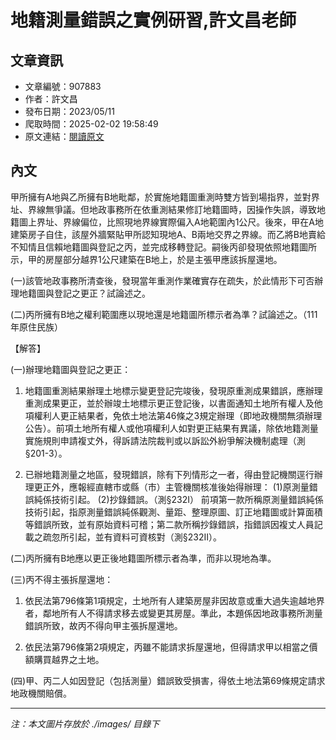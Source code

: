# 地籍測量錯誤之實例研習,許文昌老師

## 文章資訊
- 文章編號：907883
- 作者：許文昌
- 發布日期：2023/05/11
- 爬取時間：2025-02-02 19:58:49
- 原文連結：[閱讀原文](https://real-estate.get.com.tw/Columns/detail.aspx?no=907883)

## 內文
甲所擁有A地與乙所擁有B地毗鄰，於實施地籍圖重測時雙方皆到場指界，並對界址、界線無爭議。但地政事務所在依重測結果修訂地籍圖時，因操作失誤，導致地籍圖上界址、界線偏位，比照現地界線實際偏入A地範圍內1公尺。後來，甲在A地建築房子自住，該屋外牆緊貼甲所認知現地A、B兩地交界之界線。而乙將B地賣給不知情且信賴地籍圖與登記之丙，並完成移轉登記。嗣後丙卻發現依照地籍圖所示，甲的房屋部分越界1公尺建築在B地上，於是主張甲應該拆屋還地。

(一)該管地政事務所清查後，發現當年重測作業確實存在疏失，於此情形下可否辦理地籍圖與登記之更正？試論述之。

(二)丙所擁有B地之權利範圍應以現地還是地籍圖所標示者為準？試論述之。（111年原住民族）

【解答】

(一)辦理地籍圖與登記之更正：

1. 地籍圖重測結果辦理土地標示變更登記完竣後，發現原重測成果錯誤，應辦理重測成果更正，並於辦竣土地標示更正登記後，以書面通知土地所有權人及他項權利人更正結果者，免依土地法第46條之3規定辦理（即地政機關無須辦理公告）。前項土地所有權人或他項權利人如對更正結果有異議，除依地籍測量實施規則申請複丈外，得訴請法院裁判或以訴訟外紛爭解決機制處理（測§201-3）。

2. 已辦地籍測量之地區，發現錯誤，除有下列情形之一者，得由登記機關逕行辦理更正外，應報經直轄市或縣（市）主管機關核准後始得辦理： (1)原測量錯誤純係技術引起。 (2)抄錄錯誤。（測§232I） 前項第一款所稱原測量錯誤純係技術引起，指原測量錯誤純係觀測、量距、整理原圖、訂正地籍圖或計算面積等錯誤所致，並有原始資料可稽；第二款所稱抄錄錯誤，指錯誤因複丈人員記載之疏忽所引起，並有資料可資核對（測§232II）。

(二)丙所擁有B地應以更正後地籍圖所標示者為準，而非以現地為準。

(三)丙不得主張拆屋還地：

1. 依民法第796條第1項規定，土地所有人建築房屋非因故意或重大過失逾越地界者，鄰地所有人不得請求移去或變更其房屋。準此，本題係因地政事務所測量錯誤所致，故丙不得向甲主張拆屋還地。

2. 依民法第796條第2項規定，丙雖不能請求拆屋還地，但得請求甲以相當之價額購買越界之土地。

(四)甲、丙二人如因登記（包括測量）錯誤致受損害，得依土地法第69條規定請求地政機關賠償。

---
*注：本文圖片存放於 ./images/ 目錄下*
